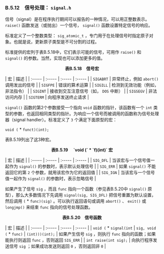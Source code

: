 ### B.5.12　信号处理： `signal.h` 

信号（signal）是在程序执行期间可以报告的一种情况，可以用正整数表示。 `raise()` 函数发送（或抛出）一个信号， `signal()` 函数设置特定信号的响应。

标准定义了一个整数类型： `sig_atomic_t` ，专门用于在处理信号时指定原子对象。也就是说，更新原子类型是不可分割的过程。

标准提供的宏列于表B.5.18中，它们表示可能的信号，可用作 `raise()` 和 `signal()` 的参数。当然，实现也可以添加更多的值。

<center class="my_markdown"><b class="my_markdown">表B.5.18　信号宏</b></center>

| 宏 | 描述 |
| :-----  | :-----  | :-----  | :-----  |
| `SIGABRT` | 异常终止，例如 `abort()` 调用发出的信号 |
| `SIGFPE` | 错误的算术运算 |
| `SIGILL` | 检测到无效功能（例如，非法指令） |
| `SIGINT` | 接收到交互注意信号（如， `DOS` 中断） |
| `SIGSEGV` | 非法访问内存 |
| `SIGTERM` | 向程序发送终止请求 |

`signal()` 函数的第2个参数接受一个指向 `void` 函数的指针，该函数有一个 `int` 类型的参数，也返回相同类型的指针。为响应一个信号而被调用的函数称为信号处理器（signal handler）。标准定义了 `3` 个满足下面原型的宏：

`void (` * `funct)(int);`

表B.5.19列出了这3种宏。

<center class="my_markdown"><b class="my_markdown">表B.5.19　 `void (` * `f)(int)` 宏</b></center>

| 宏 | 描述 |
| :-----  | :-----  | :-----  | :-----  |
| `SIG_DFL` | 当该宏与一个信号值一起作为 `signal()` 的参数时，表示默认处理信号 |
| `SIG_ERR` | 如果 `signal()` 不能返回它的第 `2` 个参数，就用该宏作为它的返回值 |
| `SIG_IGN` | 当该宏与一个信号值一起作为 `signal()` 的参数时，表示忽略信号 |

如果产生了信号 `sig` ，而且 `func` 指向一个函数（参见表B.5.20中 `signal()` 原型），那么大多数情况下先调用 `signal(sig, SIG_DFL)` 把信号重置为默认设置，然后调用 `(` * `func)(sig)` 。可以执行返回语句或调用 `abort()` 、 `exit()` 或 `longjmp()` 来结束 `func` 指向的信号处理函数。

<center class="my_markdown"><b class="my_markdown">表B.5.20　信号函数</b></center>

| 宏 | 描述 |
| :-----  | :-----  | :-----  | :-----  |
| `void (` * `signal(int` | `sig, void (` * `func)` | `(int)))(int);` | 如果产生信号 `sig` ，则执行 `func` 指向的函数；如果能执行则返回 `func` ，否则返回 `SIG_ERR` |
| `int raise(int sig);` | 向执行程序发送信号 `sig` ；如果成功发送则返回 `0` ，否则返回非 `0` |

